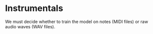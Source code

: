 # Instrumentals

We must decide whether to train the model on notes (MIDI files) or raw audio waves (WAV files).
